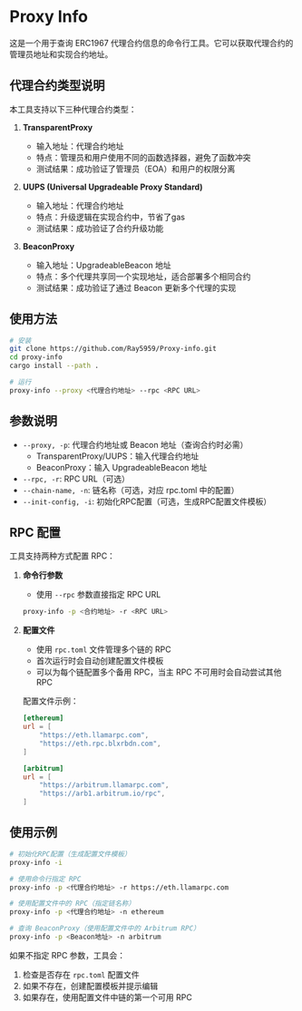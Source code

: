 # Proxy Info

这是一个用于查询 ERC1967 代理合约信息的命令行工具。它可以获取代理合约的管理员地址和实现合约地址。

## 代理合约类型说明

本工具支持以下三种代理合约类型：

1. **TransparentProxy**
   - 输入地址：代理合约地址
   - 特点：管理员和用户使用不同的函数选择器，避免了函数冲突
   - 测试结果：成功验证了管理员（EOA）和用户的权限分离

2. **UUPS (Universal Upgradeable Proxy Standard)**
   - 输入地址：代理合约地址
   - 特点：升级逻辑在实现合约中，节省了gas
   - 测试结果：成功验证了合约升级功能

3. **BeaconProxy**
   - 输入地址：UpgradeableBeacon 地址
   - 特点：多个代理共享同一个实现地址，适合部署多个相同合约
   - 测试结果：成功验证了通过 Beacon 更新多个代理的实现

## 使用方法

```bash
# 安装
git clone https://github.com/Ray5959/Proxy-info.git
cd proxy-info
cargo install --path .

# 运行
proxy-info --proxy <代理合约地址> --rpc <RPC URL>
```

## 参数说明

- `--proxy, -p`: 代理合约地址或 Beacon 地址（查询合约时必需）
  - TransparentProxy/UUPS：输入代理合约地址
  - BeaconProxy：输入 UpgradeableBeacon 地址
- `--rpc, -r`: RPC URL（可选）
- `--chain-name, -n`: 链名称（可选，对应 rpc.toml 中的配置）
- `--init-config, -i`: 初始化RPC配置（可选，生成RPC配置文件模板）

## RPC 配置

工具支持两种方式配置 RPC：

1. **命令行参数**
   - 使用 `--rpc` 参数直接指定 RPC URL
   ```bash
   proxy-info -p <合约地址> -r <RPC URL>
   ```

2. **配置文件**
   - 使用 `rpc.toml` 文件管理多个链的 RPC
   - 首次运行时会自动创建配置文件模板
   - 可以为每个链配置多个备用 RPC，当主 RPC 不可用时会自动尝试其他 RPC

   配置文件示例：
   ```toml
   [ethereum]
   url = [
       "https://eth.llamarpc.com",
       "https://eth.rpc.blxrbdn.com",
   ]

   [arbitrum]
   url = [
       "https://arbitrum.llamarpc.com",
       "https://arb1.arbitrum.io/rpc",
   ]
   ```

## 使用示例

```bash
# 初始化RPC配置（生成配置文件模板）
proxy-info -i

# 使用命令行指定 RPC
proxy-info -p <代理合约地址> -r https://eth.llamarpc.com

# 使用配置文件中的 RPC（指定链名称）
proxy-info -p <代理合约地址> -n ethereum

# 查询 BeaconProxy（使用配置文件中的 Arbitrum RPC）
proxy-info -p <Beacon地址> -n arbitrum
```

如果不指定 RPC 参数，工具会：
1. 检查是否存在 `rpc.toml` 配置文件
2. 如果不存在，创建配置模板并提示编辑
3. 如果存在，使用配置文件中链的第一个可用 RPC